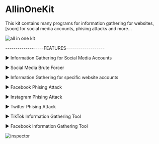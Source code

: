 # AllinOneKit
This kit contains many programs for information gathering for websites, [soon] for social media accounts, phising attacks and more...


![all in one kit](https://user-images.githubusercontent.com/94779840/170300287-5b7b9ae4-59b6-4f13-beb7-da4bc30fe67e.png)


-------------------FEATURES-------------------

▶ Information Gathering for Social Media Accounts

▶ Social Media Brute Forcer

▶ Information Gathering for specific website accounts

▶ Facebook Phising Attack

▶ Instagram Phising Attack                

▶ Twitter Phising Attack 

▶ TikTok Information Gathering Tool

▶ Facebook Information Gathering Tool


![inspector](https://user-images.githubusercontent.com/94779840/169516720-35c46e52-dca4-4126-8f90-2237b9c8a11d.png)

